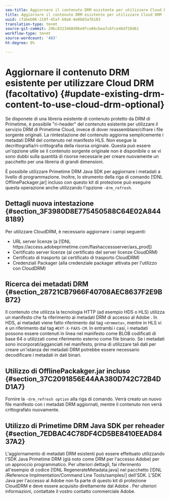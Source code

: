 ```yaml
---
seo-title: Aggiornare il contenuto DRM esistente per utilizzare Cloud DRM (facoltativo)
title: Aggiornare il contenuto DRM esistente per utilizzare Cloud DRM (facoltativo)
uuid: cfabeb06-210f-45af-b8a6-8e0b03a76103
translation-type: tm+mt
source-git-commit: 29bc8323460d9be0fce66cbea7c6fce46df20d61
workflow-type: tm+mt
source-wordcount: '403'
ht-degree: 0%

---
```



# Aggiornare il contenuto DRM esistente per utilizzare Cloud DRM (facoltativo) {#update-existing-drm-content-to-use-cloud-drm-optional}

Se disponete di una libreria esistente di contenuto protetto da DRM di Primetime, è possibile &quot;ri-header&quot; del contenuto esistente per utilizzare il servizio DRM di Primetime Cloud, invece di dover reassemblare/cifrare i file sorgente originali. La riintestazione del contenuto aggiorna semplicemente i metadati DRM del contenuto nel manifesto HLS. Non esegue la decrittografia/ri-crittografia della risorsa originale. Questa può essere un&#39;opzione utile se il contenuto sorgente originale non è disponibile o se vi sono dubbi sulla quantità di risorse necessarie per creare nuovamente un pacchetto per una libreria di grandi dimensioni.

È possibile utilizzare Primetime DRM Java SDK per aggiornare i metadati a livello di programmazione. Inoltre, lo strumento della riga di comando [!DNL OfflinePackager.jar] incluso con questo kit di protezione può eseguire questa operazione anche utilizzando l&#39;opzione `-drm_refresh`.

## Dettagli nuova intestazione {#section_3F3980D8E775450588C64E02A8448189}

Per utilizzare CloudDRM, è necessario aggiornare i campi seguenti:

* URL server licenze (a [!DNL ht<span></span>tps://access.adobeprimetime.com/flashaccessserver/axs_prod])
* Certificato server licenze (al certificato del server licenze CloudDRM)
* Certificato di trasporto (al certificato di trasporto CloudDRM)
* Credenziali Packager (alla credenziale packager attivata per l&#39;utilizzo con CloudDRM)

## Ricerca dei metadati DRM {#section_28721CB7966F40708AEC8637F2E9BB72}

Il contenuto che utilizza la tecnologia HTTP (ad esempio HDS o HLS) utilizza un manifesto che fa riferimento ai metadati DRM di accesso al Adobe . In HDS, ai metadati viene fatto riferimento dal tag `<drmmeta>`, mentre in HLS vi è un riferimento dal tag `#EXT-X-FAXS-CM`. In entrambi i casi, i metadati possono essere contenuti in linea nel manifesto come BLOB codificati di base 64 o utilizzati come riferimento esterno come file binario. Se i metadati sono incorporati/agganciati nel manifesto, prima di utilizzare tali dati per creare un&#39;istanza dei metadati DRM potrebbe essere necessario decodificare i metadati in dati binari.

## Utilizzo di OfflinePackakger.jar incluso {#section_37C2091856E44AA380D742C72B4DD1A7}

Fornire la `-drm_refresh option` alla riga di comando. Verrà creato un nuovo file manifesto con i metadati DRM aggiornati, mentre il contenuto non verrà crittografato nuovamente.

## Utilizzo di Primetime DRM Java SDK per reheader {#section_7EDBAC4C78DF4CD5BE8410EEAD8437A2}

L&#39;aggiornamento di metadati DRM esistenti può essere effettuato utilizzando l&#39;SDK Java Primetime DRM (già noto come DRM per l&#39;accesso  Adobe) per un approccio programmatico. Per ulteriori dettagli, fai riferimento all&#39;esempio di codice [!DNL RegenerateMetadata.java] nel pacchetto [!DNL /Reference Implmentation/Command Line Tools/samples/] dell&#39;SDK. L&#39;SDK Java per l&#39;accesso al Adobe  non fa parte di questo kit di protezione CloudDRM e deve essere acquisito direttamente dal Adobe . Per ulteriori informazioni, contattate il vostro contatto commerciale  Adobe.